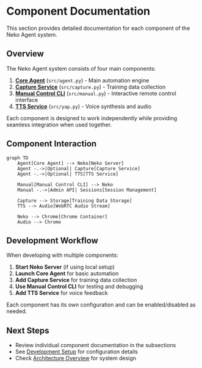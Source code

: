 # Component Documentation

This section provides detailed documentation for each component of the Neko Agent system.

## Overview

The Neko Agent system consists of four main components:

1. **[Core Agent](./components/agent.md)** (`src/agent.py`) - Main automation engine
2. **[Capture Service](./components/capture.md)** (`src/capture.py`) - Training data collection
3. **[Manual Control CLI](./components/manual.md)** (`src/manual.py`) - Interactive remote control interface
4. **[TTS Service](./components/yap.md)** (`src/yap.py`) - Voice synthesis and audio

Each component is designed to work independently while providing seamless integration when used together.

## Component Interaction

```mermaid
graph TD
    Agent[Core Agent] --> Neko[Neko Server]
    Agent -.->|Optional| Capture[Capture Service]
    Agent -.->|Optional| TTS[TTS Service]
    
    Manual[Manual Control CLI] --> Neko
    Manual -.->|Admin API| Sessions[Session Management]
    
    Capture --> Storage[Training Data Storage]
    TTS --> Audio[WebRTC Audio Stream]
    
    Neko --> Chrome[Chrome Container]
    Audio --> Chrome
```

## Development Workflow

When developing with multiple components:

1. **Start Neko Server** (if using local setup)
2. **Launch Core Agent** for basic automation
3. **Add Capture Service** for training data collection
4. **Use Manual Control CLI** for testing and debugging
5. **Add TTS Service** for voice feedback

Each component has its own configuration and can be enabled/disabled as needed.

## Next Steps

- Review individual component documentation in the subsections
- See [Development Setup](./development.md) for configuration details
- Check [Architecture Overview](./architecture.md) for system design